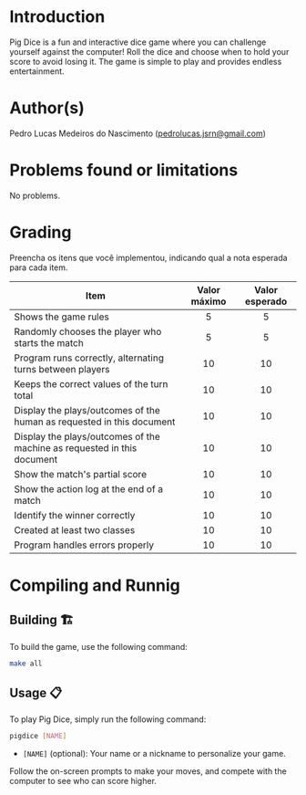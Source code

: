 # Introduction

Pig Dice is a fun and interactive dice game where you can challenge yourself against the computer! Roll the dice and choose when to hold your score to avoid losing it. The game is simple to play and provides endless entertainment.

# Author(s)

Pedro Lucas Medeiros do Nascimento (pedrolucas.jsrn@gmail.com)

# Problems found or limitations

No problems.

# Grading

Preencha os itens que você implementou, indicando qual a nota esperada para cada item.

Item     | Valor máximo   | Valor esperado
-------- | :-----: | :-----:
Shows the game rules | 5 | 5
Randomly chooses the player who starts the match | 5 | 5
Program runs correctly, alternating turns between players | 10 | 10
Keeps the correct values of the turn total    | 10 | 10
Display the plays/outcomes of the human as requested in this document | 10 | 10
Display the plays/outcomes of the machine as requested in this document | 10 | 10
Show the match's partial score | 10 | 10
Show the action log at the end of a match | 10 | 10
Identify the winner correctly | 10 | 10
Created at least two classes | 10 | 10
Program handles errors properly | 10 | 10

# Compiling and Runnig

## Building 🏗️
To build the game, use the following command:
```bash
make all
```

## Usage 📋
To play Pig Dice, simply run the following command:
```bash
pigdice [NAME]
```
- `[NAME]` (optional): Your name or a nickname to personalize your game.

Follow the on-screen prompts to make your moves, and compete with the computer to see who can score higher.